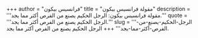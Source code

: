 +++
author = "فرانسيس بيكون"
title = "مقولة فرانسيس بيكون"
description = '''مقولة فرانسيس بيكون: الرجل الحكيم يصنع من الفرص أكثر مما يجد.'''
quote = '''الرجل الحكيم يصنع من الفرص أكثر مما يجد.'''
slug = '''الرجل-الحكيم-يصنع-من-الفرص-أكثر-مما-يجد'''
+++
الرجل الحكيم يصنع من الفرص أكثر مما يجد.

